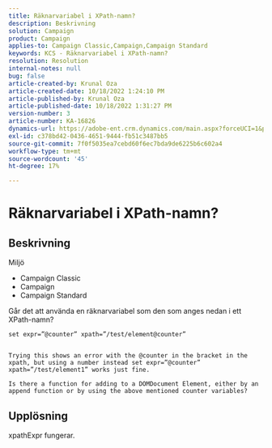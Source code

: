```yaml
---
title: Räknarvariabel i XPath-namn?
description: Beskrivning
solution: Campaign
product: Campaign
applies-to: Campaign Classic,Campaign,Campaign Standard
keywords: KCS - Räknarvariabel i XPath-namn?
resolution: Resolution
internal-notes: null
bug: false
article-created-by: Krunal Oza
article-created-date: 10/18/2022 1:24:10 PM
article-published-by: Krunal Oza
article-published-date: 10/18/2022 1:31:27 PM
version-number: 3
article-number: KA-16826
dynamics-url: https://adobe-ent.crm.dynamics.com/main.aspx?forceUCI=1&pagetype=entityrecord&etn=knowledgearticle&id=949b0b22-e84e-ed11-bba2-00224808679b
exl-id: c378bd42-0436-4651-9444-fb51c3487bb5
source-git-commit: 7f0f5035ea7cebd60f6ec7bda9de6225b6c602a4
workflow-type: tm+mt
source-wordcount: '45'
ht-degree: 17%

---
```


# Räknarvariabel i XPath-namn?

## Beskrivning


Miljö

- Campaign Classic
- Campaign
- Campaign Standard




Går det att använda en räknarvariabel som den som anges nedan i ett XPath-namn?


```
set expr=”@counter” xpath=”/test/element@counter”

 
Trying this shows an error with the @counter in the bracket in the xpath, but using a number instead set expr=”@counter” xpath=”/test/element1” works just fine.
 
Is there a function for adding to a DOMDocument Element, either by an append function or by using the above mentioned counter variables?
```





## Upplösning


xpathExpr fungerar.
